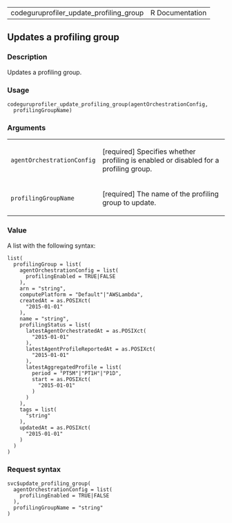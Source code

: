 <table style="width: 100%;">
<tbody>
<tr class="odd">
<td>codeguruprofiler_update_profiling_group</td>
<td style="text-align: right;">R Documentation</td>
</tr>
</tbody>
</table>

## Updates a profiling group

### Description

Updates a profiling group.

### Usage

    codeguruprofiler_update_profiling_group(agentOrchestrationConfig,
      profilingGroupName)

### Arguments

<table>
<colgroup>
<col style="width: 35%" />
<col style="width: 65%" />
</colgroup>
<tbody>
<tr class="odd">
<td><code
id="codeguruprofiler_update_profiling_group_:_agentOrchestrationConfig">agentOrchestrationConfig</code></td>
<td><p>[required] Specifies whether profiling is enabled or disabled for
a profiling group.</p></td>
</tr>
<tr class="even">
<td><code
id="codeguruprofiler_update_profiling_group_:_profilingGroupName">profilingGroupName</code></td>
<td><p>[required] The name of the profiling group to update.</p></td>
</tr>
</tbody>
</table>

### Value

A list with the following syntax:

    list(
      profilingGroup = list(
        agentOrchestrationConfig = list(
          profilingEnabled = TRUE|FALSE
        ),
        arn = "string",
        computePlatform = "Default"|"AWSLambda",
        createdAt = as.POSIXct(
          "2015-01-01"
        ),
        name = "string",
        profilingStatus = list(
          latestAgentOrchestratedAt = as.POSIXct(
            "2015-01-01"
          ),
          latestAgentProfileReportedAt = as.POSIXct(
            "2015-01-01"
          ),
          latestAggregatedProfile = list(
            period = "PT5M"|"PT1H"|"P1D",
            start = as.POSIXct(
              "2015-01-01"
            )
          )
        ),
        tags = list(
          "string"
        ),
        updatedAt = as.POSIXct(
          "2015-01-01"
        )
      )
    )

### Request syntax

    svc$update_profiling_group(
      agentOrchestrationConfig = list(
        profilingEnabled = TRUE|FALSE
      ),
      profilingGroupName = "string"
    )
